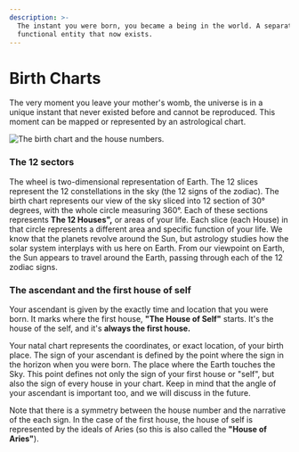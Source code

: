 ```yaml
---
description: >-
  The instant you were born, you became a being in the world. A separated and
  functional entity that now exists.
---
```


# Birth Charts

The very moment you leave your mother's womb, the universe is in a unique instant that never existed before and cannot be reproduced. This moment can be mapped or represented by an astrological chart.



![The birth chart and the house numbers.](../../.gitbook/assets/AdobeStock\_3032701.jpeg)



### The 12 sectors

The wheel is two-dimensional representation of Earth. The 12 slices represent the 12 constellations in the sky (the 12 signs of the zodiac). The birth chart represents our view of the sky sliced into 12 section of 30° degrees, with the whole circle measuring 360°. Each of these sections represents **The 12 Houses",** or areas of your life. Each slice (each House) in that circle represents a different area and specific function of your life. We know that the planets revolve around the Sun, but astrology studies how the solar system interplays with us here on Earth. From our viewpoint on Earth, the Sun appears to travel around the Earth, passing through each of the 12 zodiac signs.&#x20;

### The ascendant and the first house of self

Your ascendant is given by the exactly time and location that you were born. It marks where the first house, **"The House of Self"** starts. It's the house of the self, and it's **always the first house.**&#x20;

Your natal chart represents the coordinates, or exact location, of your birth place. The sign of your ascendant is defined by the point where the sign in the horizon when you were born. The place where the Earth touches the Sky. This point defines not only the sign of your first house or "self", but also the sign of every house in your chart. Keep in mind that the angle of your ascendant is important too, and we will discuss in the future.

Note that there is a symmetry between the house number and the narrative of the each sign. In the case of the first house, the house of self is represented by the ideals of Aries (so this is also called the **"House of Aries"**).





